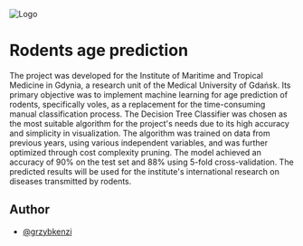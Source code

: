 ![Logo](https://www.victorpest.com/media/Articles/Victorpest/What-is-A-Vole.jpg)


# Rodents age prediction

The project was developed for the Institute of Maritime and Tropical Medicine in Gdynia, a research unit of the Medical University of Gdańsk. Its primary objective was to implement machine learning for age prediction of rodents, specifically voles, as a replacement for the time-consuming manual classification process. The Decision Tree Classifier was chosen as the most suitable algorithm for the project's needs due to its high accuracy and simplicity in visualization. The algorithm was trained on data from previous years, using various independent variables, and was further optimized through cost complexity pruning. The model achieved an accuracy of 90% on the test set and 88% using 5-fold cross-validation. The predicted results will be used for the institute's international research on diseases transmitted by rodents.

## Author

- [@grzybkenzi](https://www.github.com/grzybkenzi)
